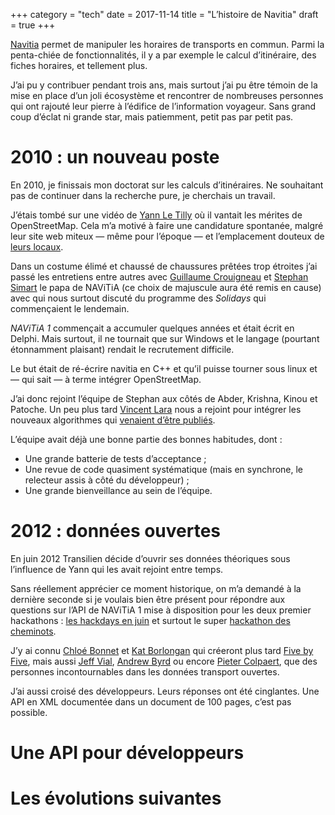 +++
category = "tech"
date = 2017-11-14
title = "L’histoire de Navitia"
draft = true
+++

[Navitia](https://navitia.io/) permet de manipuler les horaires de
transports en commun. Parmi la penta-chiée de fonctionnalités, il y a
par exemple le calcul d’itinéraire, des fiches horaires, et tellement
plus.

J’ai pu y contribuer pendant trois ans, mais surtout j’ai pu être témoin
de la mise en place d’un joli écosystème et rencontrer de nombreuses
personnes qui ont rajouté leur pierre à l’édifice de l’information
voyageur. Sans grand coup d’éclat ni grande star, mais patiemment,
petit pas par petit pas.

# 2010 : un nouveau poste

En 2010, je finissais mon doctorat sur les calculs d’itinéraires. Ne
souhaitant pas de continuer dans la recherche pure, je cherchais un
travail.

J’étais tombé sur une vidéo de [Yann Le Tilly](https://twitter.com/transid) où il vantait les mérites de
OpenStreetMap. Cela m’a motivé à faire une candidature spontanée,
malgré leur site web miteux — même pour l’époque — et l’emplacement
douteux de [leurs locaux](https://www.openstreetmap.org/search?query=boulevard%20poniatowski#map=16/48.8297/2.3918).

Dans un costume élimé et chaussé de chaussures prêtées trop étroites
j’ai passé les entretiens entre autres avec [Guillaume Crouigneau](https://twitter.com/gcrouigneau) et [Stephan Simart](https://twitter.com/stifoon) le papa de NAViTiA (ce choix
de majuscule aura été remis en cause) avec qui nous surtout discuté du
programme des *Solidays* qui commençaient le lendemain.

*NAViTiA 1* commençait a accumuler quelques années et était écrit en
Delphi. Mais surtout, il ne tournait que sur Windows et le langage
(pourtant étonnamment plaisant) rendait le recrutement difficile.

Le but était de ré-écrire navitia en C++ et qu’il puisse tourner sous
linux et — qui sait — à terme intégrer OpenStreetMap.

J’ai donc rejoint l’équipe de Stephan aux côtés de Abder, Krishna, Kinou
et Patoche. Un peu plus tard [Vincent Lara](https://twitter.com/VincentLara) nous a rejoint pour intégrer les
nouveaux algorithmes qui [venaient d’être publiés](http://blog.tristramg.eu/petit-historique-du-calcul-ditineraire.html).

L’équipe avait déjà une bonne partie des bonnes habitudes, dont :

-   Une grande batterie de tests d’acceptance ;
-   Une revue de code quasiment systématique (mais en synchrone, le
    relecteur assis à côté du développeur) ;
-   Une grande bienveillance au sein de l’équipe.

# 2012 : données ouvertes

En juin 2012 Transilien décide d’ouvrir ses données théoriques sous
l’influence de Yann qui les avait rejoint entre temps.

Sans réellement apprécier ce moment historique, on m’a demandé à la
dernière seconde si je voulais bien être présent pour répondre aux
questions sur l’API de NAViTiA 1 mise à disposition pour les deux
premier hackathons : [les hackdays en
juin](http://www.sncf.com/ressources/cp_hackdays_-_sncf_transilien_-_01062012.pdf)
et surtout le super [hackathon des
cheminots](http://www.sncf.com/ressources/cp_hackathon_des_cheminots.pdf).

J’y ai connu [Chloé Bonnet](https://twitter.com/chhhloe) et [Kat Borlongan](https://twitter.com/katborlongan) qui créeront plus tard
[Five by Five](https://twitter.com/fivebyfiveio), mais aussi [Jeff Vial](https://twitter.com/Jeff_Vial), [Andrew Byrd](https://twitter.com/globalvoid) ou encore [Pieter Colpaert](https://twitter.com/pietercolpaert), que des personnes
incontournables dans les données transport ouvertes.

J’ai aussi croisé des développeurs. Leurs réponses ont été cinglantes.
Une API en XML documentée dans un document de 100 pages, c’est pas
possible.

# Une API pour développeurs

# Les évolutions suivantes
